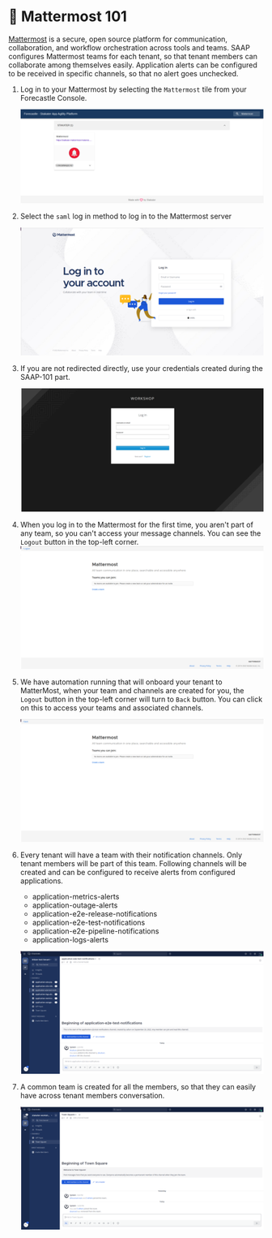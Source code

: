 # 👥 Mattermost 101

[Mattermost](https://docs.mattermost.com/) is a secure, open source platform for communication, collaboration, and workflow orchestration across tools and teams. SAAP configures Mattermost teams for each tenant, so that tenant members can collaborate among themselves easily. Application alerts can be configured to be received in specific channels, so that no alert goes unchecked. 

1. Log in to your Mattermost by selecting the `Mattermost` tile from your Forecastle Console.

   ![Mattermost-Forecastle](./images/Mattermost-Forecastle.png)

2. Select the `saml` log in method to log in to the Mattermost server

    ![mattermost-home-page](images/mattermost-home-page.png)

3. If you are not redirected directly, use your credentials created during the SAAP-101 part.

    ![mattermost-saml-login-page](images/mattermost-saml-login-page.png)

4. When you log in to the Mattermost for the first time, you aren't part of any team, so you can't access your message channels. You can see the `Logout` button in the top-left corner.
    ![mattermost-no-team-logout-page](images/mattermost-no-team-logout-page.png)

5. We have automation running that will onboard your tenant to MatterMost, when your team and channels are created for you, the `Logout` button in the top-left corner will turn to `Back` button. You can click on this to access your teams and associated channels.

    ![mattermost-no-team-back-page](images/mattermost-no-team-back-page.png)

6. Every tenant will have a team with their notification channels. Only tenant members will be part of this team. Following channels will be created and can be configured to receive alerts from configured applications.
    - application-metrics-alerts
	- application-outage-alerts
	- application-e2e-release-notifications
	- application-e2e-test-notifications
	- application-e2e-pipeline-notifications
	- application-logs-alerts

    ![mattermost-tenant-team-page](images/mattermost-tenant-team-page.png)

7. A common team is created for all the members, so that they can easily have across tenant members conversation.

    ![mattermost-common-team-page](images/mattermost-common-team-page.png)
